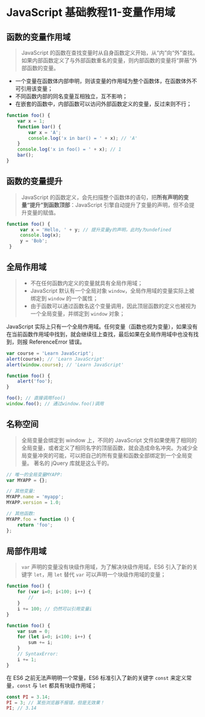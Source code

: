 # JavaScript 基础教程11-变量作用域

## 函数的变量作用域
> JavaScript 的函数在查找变量时从自身函数定义开始，从“内”向“外”查找。如果内部函数定义了与外部函数重名的变量，则内部函数的变量将“屏蔽”外部函数的变量。

+ 一个变量在函数体内部申明，则该变量的作用域为整个函数体，在函数体外不可引用该变量；
+ 不同函数内部的同名变量互相独立，互不影响；
+ 在嵌套的函数中，内部函数可以访问外部函数定义的变量，反过来则不行；

```JavaScript
function foo() {
    var x = 1;
    function bar() {
        var x = 'A';
        console.log('x in bar() = ' + x); // 'A'
    }
    console.log('x in foo() = ' + x); // 1
    bar();
}
```
 
## 函数的变量提升
> JavaScript 的函数定义，会先扫描整个函数体的语句，把**所有声明的变量“提升”到函数顶部**：JavaScript 引擎自动提升了变量的声明，但不会提升变量的赋值。

```JavaScript
function foo() {    
     var x = 'Hello, ' + y; // 提升变量y的声明，此时y为undefined
     console.log(x);
     y = 'Bob';
 }
```

## 全局作用域
> + 不在任何函数内定义的变量就具有全局作用域；
> + JavaScript 默认有一个全局对象 `window`，全局作用域的变量实际上被绑定到 `window` 的一个属性；
> + 由于函数可以通过函数名这个变量调用，因此顶层函数的定义也被视为一个全局变量，并绑定到 `window` 对象；

JavaScript 实际上只有一个全局作用域。任何变量（函数也视为变量），如果没有在当前函数作用域中找到，就会继续往上查找，最后如果在全局作用域中也没有找到，则报 ReferenceError 错误。

```JavaScript
var course = 'Learn JavaScript';
alert(course); // 'Learn JavaScript'
alert(window.course); // 'Learn JavaScript'

function foo() {
    alert('foo');
}

foo(); // 直接调用foo()
window.foo(); // 通过window.foo()调用
```

## 名称空间
> 全局变量会绑定到 window 上，不同的 JavaScript 文件如果使用了相同的全局变量，或者定义了相同名字的顶层函数，就会造成命名冲突。为减少全局变量冲突的可能，可以把自己的所有变量和函数全部绑定到一个全局变量。
著名的 jQuery 库就是这么干的。

```JavaScript
// 唯一的全局变量MYAPP:
var MYAPP = {};

// 其他变量:
MYAPP.name = 'myapp';
MYAPP.version = 1.0;

// 其他函数:
MYAPP.foo = function () {
    return 'foo';
};
```

## 局部作用域
> `var` 声明的变量没有块级作用域，为了解决块级作用域，ES6 引入了新的关键字 `let`，用 `let` 替代 `var` 可以声明一个块级作用域的变量；

```JavaScript
function foo() {
    for (var i=0; i<100; i++) {
        //
    }
    i += 100; // 仍然可以引用变量i
}

function foo() {
    var sum = 0;
    for (let i=0; i<100; i++) {
        sum += i;
    }
    // SyntaxError:
    i += 1;
}
```

在 ES6 之前无法声明明一个常量，ES6 标准引入了新的关键字 `const` 来定义常量，`const` 与 `let` 都具有块级作用域；

```JavaScript
const PI = 3.14;
PI = 3; // 某些浏览器不报错，但是无效果！
PI; // 3.14
```
